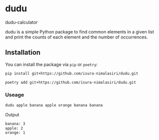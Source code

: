 # dudu
dudu-calculator


dudu is a simple Python package to find common elements in a given list and print the counts of each element and the number of occurrences.

## Installation

You can install the package via `pip` or `poetry`:

```bash
pip install git+https://github.com/isura-nimalasiri/dudu.git
```

```bash
poetry add git+https://github.com/isura-nimalasiri/dudu.git
```


### Useage

```bash
dudu apple banana apple orange banana banana
```

Output

```bash
banana: 3
apple: 2
orange: 1
```
